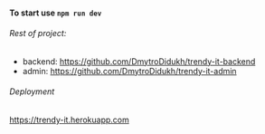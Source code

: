 #### To start use `npm run dev`

###### Rest of project:
- backend: https://github.com/DmytroDidukh/trendy-it-backend
- admin: https://github.com/DmytroDidukh/trendy-it-admin

###### Deployment
https://trendy-it.herokuapp.com
